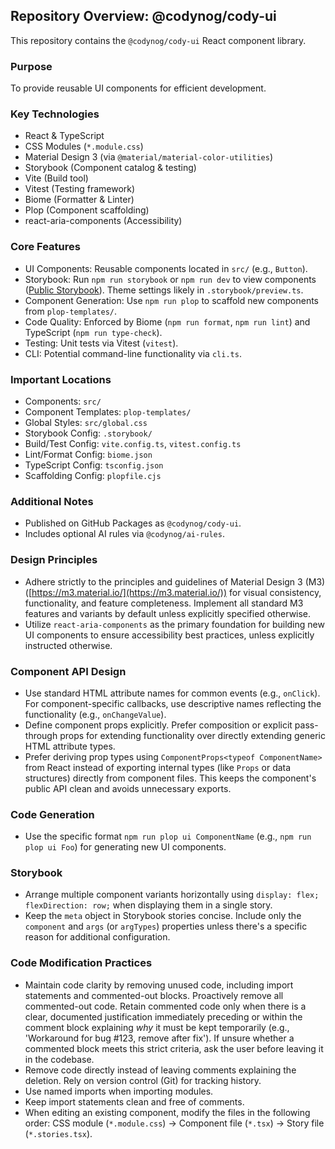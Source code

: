 ## Repository Overview: @codynog/cody-ui

This repository contains the `@codynog/cody-ui` React component library.

### Purpose

To provide reusable UI components for efficient development.

### Key Technologies

- React & TypeScript
- CSS Modules (`*.module.css`)
- Material Design 3 (via `@material/material-color-utilities`)
- Storybook (Component catalog & testing)
- Vite (Build tool)
- Vitest (Testing framework)
- Biome (Formatter & Linter)
- Plop (Component scaffolding)
- react-aria-components (Accessibility)

### Core Features

- UI Components: Reusable components located in `src/` (e.g., `Button`).
- Storybook: Run `npm run storybook` or `npm run dev` to view components ([Public Storybook](https://cody-rn-ui.pages.dev/)). Theme settings likely in `.storybook/preview.ts`.
- Component Generation: Use `npm run plop` to scaffold new components from `plop-templates/`.
- Code Quality: Enforced by Biome (`npm run format`, `npm run lint`) and TypeScript (`npm run type-check`).
- Testing: Unit tests via Vitest (`vitest`).
- CLI: Potential command-line functionality via `cli.ts`.

### Important Locations

- Components: `src/`
- Component Templates: `plop-templates/`
- Global Styles: `src/global.css`
- Storybook Config: `.storybook/`
- Build/Test Config: `vite.config.ts`, `vitest.config.ts`
- Lint/Format Config: `biome.json`
- TypeScript Config: `tsconfig.json`
- Scaffolding Config: `plopfile.cjs`

### Additional Notes

- Published on GitHub Packages as `@codynog/cody-ui`.
- Includes optional AI rules via `@codynog/ai-rules`.

### Design Principles

- Adhere strictly to the principles and guidelines of Material Design 3 (M3) ([https://m3.material.io/](https://m3.material.io/)) for visual consistency, functionality, and feature completeness. Implement all standard M3 features and variants by default unless explicitly specified otherwise.
- Utilize `react-aria-components` as the primary foundation for building new UI components to ensure accessibility best practices, unless explicitly instructed otherwise.

### Component API Design

- Use standard HTML attribute names for common events (e.g., `onClick`). For component-specific callbacks, use descriptive names reflecting the functionality (e.g., `onChangeValue`).
- Define component props explicitly. Prefer composition or explicit pass-through props for extending functionality over directly extending generic HTML attribute types.
- Prefer deriving prop types using `ComponentProps<typeof ComponentName>` from React instead of exporting internal types (like `Props` or data structures) directly from component files. This keeps the component's public API clean and avoids unnecessary exports.

### Code Generation

- Use the specific format `npm run plop ui ComponentName` (e.g., `npm run plop ui Foo`) for generating new UI components.

### Storybook

- Arrange multiple component variants horizontally using `display: flex; flexDirection: row;` when displaying them in a single story.
- Keep the `meta` object in Storybook stories concise. Include only the `component` and `args` (or `argTypes`) properties unless there's a specific reason for additional configuration.

### Code Modification Practices

- Maintain code clarity by removing unused code, including import statements and commented-out blocks. Proactively remove all commented-out code. Retain commented code only when there is a clear, documented justification immediately preceding or within the comment block explaining *why* it must be kept temporarily (e.g., 'Workaround for bug #123, remove after fix'). If unsure whether a commented block meets this strict criteria, ask the user before leaving it in the codebase.
- Remove code directly instead of leaving comments explaining the deletion. Rely on version control (Git) for tracking history.
- Use named imports when importing modules.
- Keep import statements clean and free of comments.
- When editing an existing component, modify the files in the following order: CSS module (`*.module.css`) -> Component file (`*.tsx`) -> Story file (`*.stories.tsx`).
